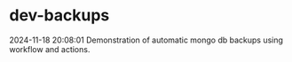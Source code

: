 # dev-backups
2024-11-18 20:08:01 Demonstration of automatic mongo db backups using workflow and actions.
